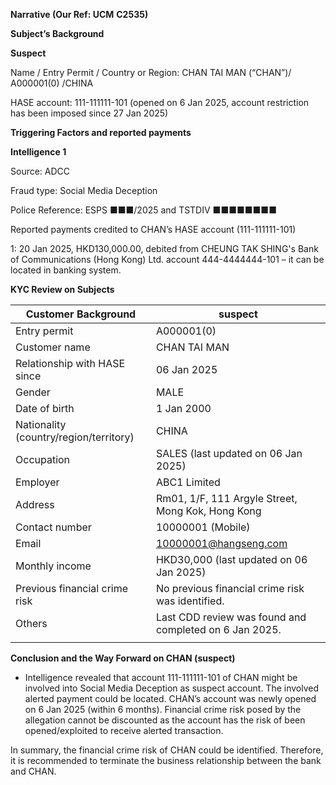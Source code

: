 **Narrative (Our Ref: UCM** **C2535)**

**Subject’s Background**

**Suspect**

Name / Entry Permit / Country or Region: CHAN TAI MAN (“CHAN”)/ A000001(0) /CHINA

HASE account: 111-111111-101 (opened on 6 Jan 2025, account restriction has been imposed since 27 Jan 2025)

**Triggering Factors and reported payments**

**Intelligence 1**

Source: ADCC

Fraud type: Social Media Deception

Police Reference: ESPS ■■■/2025 and TSTDIV ■■■■■■■■

Reported payments credited to CHAN’s HASE account (111-111111-101)

1: 20 Jan 2025, HKD130,000.00, debited from CHEUNG TAK SHING's Bank of Communications (Hong Kong) Ltd. account 444-4444444-101 – it can be located in banking system.

**KYC Review on Subjects**

| **Customer Background** | suspect |
| --- | --- |
| Entry permit | A000001(0) |
| Customer name | CHAN TAI MAN |
| Relationship with HASE since | 06 Jan 2025 |
| Gender | MALE |
| Date of birth | 1 Jan 2000 |
| Nationality (country/region/territory) | CHINA |
| Occupation | SALES (last updated on 06 Jan 2025) |
| Employer | ABC1 Limited |
| Address | Rm01, 1/F, 111 Argyle Street, Mong Kok, Hong Kong |
| Contact number | 10000001 (Mobile) |
| Email | 10000001@hangseng.com |
| Monthly income | HKD30,000 (last updated on 06 Jan 2025) |
| Previous financial crime risk | No previous financial crime risk was identified. |
| Others | Last CDD review was found and completed on 6 Jan 2025. |
|  |

**Conclusion and the Way Forward on CHAN (suspect)**

* Intelligence revealed that account 111-111111-101 of CHAN might be involved into Social Media Deception as suspect account. The involved alerted payment could be located. CHAN’s account was newly opened on 6 Jan 2025 (within 6 months). Financial crime risk posed by the allegation cannot be discounted as the account has the risk of been opened/exploited to receive alerted transaction.

In summary, the financial crime risk of CHAN could be identified. Therefore, it is recommended to terminate the business relationship between the bank and CHAN.